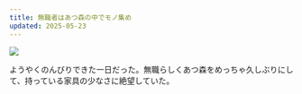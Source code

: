```yaml
---
title: 無職者はあつ森の中でモノ集め
updated: 2025-05-23
---
```

![](https://i.imgur.com/MJ9Kp58.jpeg)

ようやくのんびりできた一日だった。無職らしくあつ森をめっちゃ久しぶりにして、持っている家具の少なさに絶望していた。